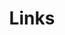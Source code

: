 ---
layout: page
title: Links
#background_style: bg-info
background_image: url('assets/img/backgrounds/image-from-rawpixel-id-1199650-jpeg.jpg')
# Add a link to the the top menu
menus:
  header:
    title: Links
    weight: 2

sections:
- type: address.html
  section_id: address
  title: You are welcome!
  map: https://www.google.com/maps/embed?pb=!1m18!1m12!1m3!1d3165.9978811564224!2d126.87642901169657!3d37.484376371943505!2m3!1f0!2f0!3f0!3m2!1i1024!2i768!4f13.1!3m3!1m2!1s0x357c9e1d2ba06e45%3A0xb5c57f079c03a613!2z7ZWY7J2065Oc66Gc7L2U7Ja0!5e0!3m2!1sko!2skr!4v1723107551246!5m2!1sko!2skr
  address:
    title: Address
    text: >
      153-704 서울특별시 금천구 가산디지털1로 219 벽산디지털밸리6차 1104호
  phone:
    title: TEL
    text: >
      02-2627-3570
  email:
    title: EMAIL
    text: >
      admin@hydrocore.co.kr
---